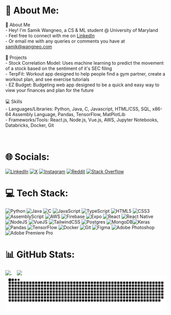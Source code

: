 # 💫 About Me:
👋 About Me<br>    - Hey! I'm Samik Wangneo, a CS & ML student @ University of Maryland<br>    - Feel free to connect with me on [LinkedIn](https://linkedin.com/in/samikwangneo)<br>    - Or email me with any queries or comments you have at samik@wangneo.com<br><br>🌟 Projects<br>    - Stock Correlation Model: Uses machine learning to predict the movement of a stock based on the sentiment of it's SEC filing<br>    - TerpFit: Workout app designed to help people find a gym partner, create a workout plan, and see exercise tutorials<br>    - EZ Budget: Budgeting web app designed to be a quick and easy way to view your finances and plan for the future<br><br>💻 Skills<br>    - Languages/Libraries: Python, Java, C, Javascript, HTML/CSS, SQL, x86-64 Assembly Language, Pandas, TensorFlow, MatPlotLib<br>    - Frameworks/Tools: React.js, Node.js, Vue.js, AWS, Jupyter Notebooks, Databricks, Docker, Git<br><br><br>


# 🌐 Socials:
[![LinkedIn](https://img.shields.io/badge/LinkedIn-%230077B5.svg?style=flat-square&logo=linkedin&logoColor=white)](https://linkedin.com/in/samikwangneo) [![X](https://img.shields.io/badge/X-black.svg?style=flat-square&logo=X&logoColor=white)](https://x.com/samikwangneo) [![Instagram](https://img.shields.io/badge/Instagram-%23E4405F.svg?style=flat-square&logo=Instagram&logoColor=white)](https://instagram.com/samikwangneo) [![Reddit](https://img.shields.io/badge/Reddit-%23FF4500.svg?style=flat-square&logo=Reddit&logoColor=white)](https://reddit.com/user/snoooopl) [![Stack Overflow](https://img.shields.io/badge/-Stackoverflow-FE7A16?style=flat-square&logo=stack-overflow&logoColor=white)](https://stackoverflow.com/users/14677890) 

# 💻 Tech Stack:
![Python](https://img.shields.io/badge/python-3670A0?style=for-the-badge&logo=python&logoColor=ffdd54) ![Java](https://img.shields.io/badge/java-%23ED8B00.svg?style=for-the-badge&logo=openjdk&logoColor=white) ![C](https://img.shields.io/badge/c-%2300599C.svg?style=for-the-badge&logo=c&logoColor=white) ![JavaScript](https://img.shields.io/badge/javascript-%23323330.svg?style=for-the-badge&logo=javascript&logoColor=%23F7DF1E) ![TypeScript](https://img.shields.io/badge/typescript-%23007ACC.svg?style=for-the-badge&logo=typescript&logoColor=white) ![HTML5](https://img.shields.io/badge/html5-%23E34F26.svg?style=for-the-badge&logo=html5&logoColor=white) ![CSS3](https://img.shields.io/badge/css3-%231572B6.svg?style=for-the-badge&logo=css3&logoColor=white) ![AssemblyScript](https://img.shields.io/badge/assembly%20script-%23000000.svg?style=for-the-badge&logo=assemblyscript&logoColor=white) ![AWS](https://img.shields.io/badge/AWS-%23FF9900.svg?style=for-the-badge&logo=amazonwebservices&logoColor=white) ![Firebase](https://img.shields.io/badge/firebase-%23039BE5.svg?style=for-the-badge&logo=firebase) ![Expo](https://img.shields.io/badge/expo-1C1E24?style=for-the-badge&logo=expo&logoColor=#D04A37) ![React](https://img.shields.io/badge/react-%2320232a.svg?style=for-the-badge&logo=react&logoColor=%2361DAFB) ![React Native](https://img.shields.io/badge/react_native-%2320232a.svg?style=for-the-badge&logo=react&logoColor=%2361DAFB) ![NodeJS](https://img.shields.io/badge/node.js-6DA55F?style=for-the-badge&logo=node.js&logoColor=white) ![VueJS](https://img.shields.io/badge/vuejs-%2335495e.svg?style=for-the-badge&logo=vue.js&logoColor=%234FC08D) ![TailwindCSS](https://img.shields.io/badge/tailwindcss-%2338B2AC.svg?style=for-the-badge&logo=tailwind-css&logoColor=white) ![Postgres](https://img.shields.io/badge/postgres-%23316192.svg?style=for-the-badge&logo=postgresql&logoColor=white) ![MongoDB](https://img.shields.io/badge/MongoDB-%234ea94b.svg?style=for-the-badge&logo=mongodb&logoColor=white)![Keras](https://img.shields.io/badge/Keras-%23D00000.svg?style=for-the-badge&logo=Keras&logoColor=white) ![Pandas](https://img.shields.io/badge/pandas-%23150458.svg?style=for-the-badge&logo=pandas&logoColor=white) ![TensorFlow](https://img.shields.io/badge/TensorFlow-%23FF6F00.svg?style=for-the-badge&logo=TensorFlow&logoColor=white) ![Docker](https://img.shields.io/badge/docker-%230db7ed.svg?style=for-the-badge&logo=docker&logoColor=white) ![Git](https://img.shields.io/badge/git-%23F05033.svg?style=for-the-badge&logo=git&logoColor=white) ![Figma](https://img.shields.io/badge/figma-%23F24E1E.svg?style=for-the-badge&logo=figma&logoColor=white) ![Adobe Photoshop](https://img.shields.io/badge/adobe%20photoshop-%2331A8FF.svg?style=for-the-badge&logo=adobe%20photoshop&logoColor=white) ![Adobe Premiere Pro](https://img.shields.io/badge/Adobe%20Premiere%20Pro-9999FF.svg?style=for-the-badge&logo=Adobe%20Premiere%20Pro&logoColor=white)

# 📊 GitHub Stats:
<!-- ![](https://github-readme-stats.vercel.app/api?username=samikwangneo&theme=tokyonight&hide_border=false&include_all_commits=false&count_private=false)<br/> -->
<a href="https://github.com/samikwangneo">
  <img height=220 align="center" src="https://github-readme-streak-stats.herokuapp.com/?user=samikwangneo&theme=tokyonight&hide_border=false" />
</a>
&nbsp;&nbsp;&nbsp;
<a href="https://github.com/samikwangneo">
  <img height=220 align="center" src="https://github-readme-stats.vercel.app/api/top-langs/?username=samikwangneo&theme=tokyonight&hide_border=false&include_all_commits=true&count_private=true&layout=compact&langs_count=10&size_weight=0.3&count_weight=0.7&hide=Cython,Fortran,C%2B%2B,Powershell,Roff" />
</a>

<!---[![](https://visitcount.itsvg.in/api?id=samikwangneo&icon=0&color=0)](https://visitcount.itsvg.in) --->

<picture>
  <source media="(prefers-color-scheme: dark)" srcset="https://raw.githubusercontent.com/samikwangneo/samikwangneo/refs/heads/output/github-snake-dark.svg" />
  <source media="(prefers-color-scheme: light)" srcset="https://raw.githubusercontent.com/samikwangneo/samikwangneo/refs/heads/output/github-snake.svg" />
  <img alt="github-snake" src="https://raw.githubusercontent.com/samikwangneo/samikwangneo/refs/heads/output/github-snake.svg" />
</picture>

